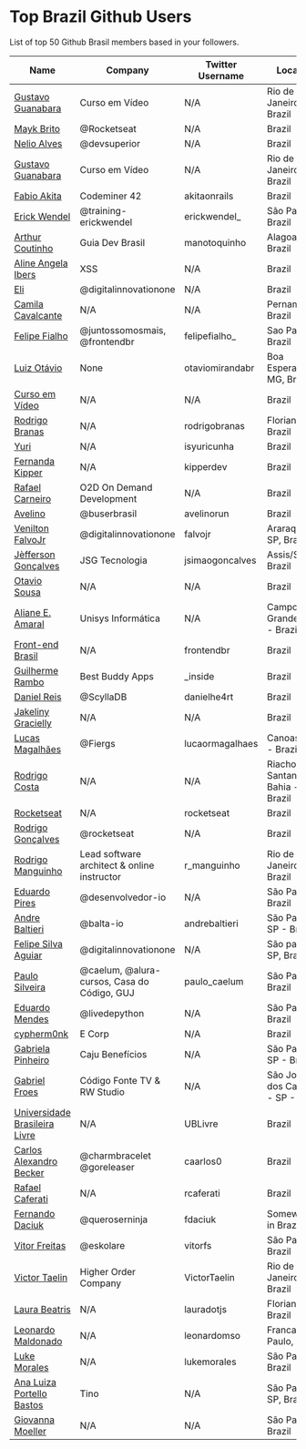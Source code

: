 # Top Brazil Github Users

List of top 50 Github Brasil members based in your followers.

<!-- START TOP USERS -->
| Name | Company | Twitter Username | Location | Repositories |
|------|---------|------------------|----------|--------------|
| [Gustavo Guanabara](https://github.com/gustavoguanabara) | Curso em Vídeo | N/A | Rio de Janeiro, Brazil | 6 |
| [Mayk Brito](https://github.com/maykbrito) | @Rocketseat  | N/A | Brazil | 132 |
| [Nelio Alves](https://github.com/acenelio) | @devsuperior  | N/A | Brazil | 286 |
| [Gustavo Guanabara](https://github.com/professorguanabara) | Curso em Vídeo | N/A | Rio de Janeiro, Brazil | 6 |
| [Fabio Akita](https://github.com/akitaonrails) | Codeminer 42 | akitaonrails | Brazil | 116 |
| [Erick Wendel](https://github.com/ErickWendel) | @training-erickwendel | erickwendel_ | São Paulo - Brazil | 302 |
| [Arthur Coutinho](https://github.com/arthurspk) | Guia Dev Brasil | manotoquinho | Alagoas, Brazil | 161 |
| [Aline Angela Ibers](https://github.com/alineai18) | XSS | N/A | Brazil | 4 |
| [Eli](https://github.com/elidianaandrade) | @digitalinnovationone | N/A | Brazil | 7 |
| [Camila Cavalcante](https://github.com/cami-la) | N/A | N/A | Pernambuco, Brazil | 160 |
| [Felipe Fialho](https://github.com/felipefialho) | @juntossomosmais, @frontendbr  | felipefialho_ | Sao Paulo - Brazil | 35 |
| [Luiz Otávio](https://github.com/luizomf) | None | otaviomirandabr | Boa Esperança, MG, Brazil | 99 |
| [Curso em Vídeo](https://github.com/cursoemvideo) | N/A | N/A | Brazil | 4 |
| [Rodrigo Branas](https://github.com/rodrigobranas) | N/A | rodrigobranas | Florianópolis, Brazil | 263 |
| [Yuri](https://github.com/isyuricunha) | N/A | isyuricunha | Brazil | 65 |
| [Fernanda Kipper](https://github.com/Fernanda-Kipper) | N/A | kipperdev | Brazil | 74 |
| [Rafael Carneiro](https://github.com/Rafaelmdcarneiro) | O2D On Demand Development | N/A | Brazil | 251 |
| [Avelino](https://github.com/avelino) | @buserbrasil | avelinorun | Brazil | 219 |
| [Venilton FalvoJr](https://github.com/falvojr) | @digitalinnovationone | falvojr | Araraquara-SP, Brazil | 62 |
| [Jèfferson Gonçalves](https://github.com/jeffersonsimaogoncalves) | JSG Tecnologia | jsimaogoncalves | Assis/SP - Brazil | 1080 |
| [Otavio Sousa](https://github.com/otaviossousa) | N/A | N/A | Brazil | 23 |
| [Aliane E. Amaral](https://github.com/AlianeAmaral) | Unisys Informática | N/A | Campo Grande, MS - Brazil | 26 |
| [Front-end Brasil](https://github.com/frontendbr) | N/A | frontendbr | Brazil | 15 |
| [Guilherme Rambo](https://github.com/insidegui) | Best Buddy Apps | _inside | Brazil | 190 |
| [Daniel Reis](https://github.com/DanielHe4rt) | @ScyllaDB  | danielhe4rt | Brazil | 176 |
| [Jakeliny Gracielly](https://github.com/jakeliny) | N/A | N/A | Brazil | 16 |
| [Lucas Magalhães](https://github.com/lucasrmagalhaes) | @Fiergs | lucaormagalhaes | Canoas, RS - Brazil | 174 |
| [Rodrigo Costa](https://github.com/Rodrigo-Cn) | N/A | N/A | Riacho de Santana - Bahia - Brazil | 31 |
| [Rocketseat](https://github.com/Rocketseat) | N/A | rocketseat | Brazil | 32 |
| [Rodrigo Gonçalves](https://github.com/orodrigogo) | @rocketseat | N/A | Brazil | 198 |
| [Rodrigo Manguinho](https://github.com/rmanguinho) | Lead software architect & online instructor | r_manguinho | Rio de Janeiro, Brazil | 11 |
| [Eduardo Pires](https://github.com/EduardoPires) | @desenvolvedor-io  | N/A | São Paulo - Brazil | 24 |
| [Andre Baltieri](https://github.com/andrebaltieri) | @balta-io | andrebaltieri | São Paulo, SP - Brazil | 408 |
| [Felipe Silva Aguiar](https://github.com/felipeAguiarCode) | @digitalinnovationone | N/A | São paulo - SP, Brazil | 56 |
| [Paulo Silveira](https://github.com/peas) | @caelum, @alura-cursos, Casa do Código, GUJ  | paulo_caelum | São Paulo, Brazil | 16 |
| [Eduardo Mendes](https://github.com/dunossauro) | @livedepython | N/A | São Paulo, Brazil | 178 |
| [cypherm0nk](https://github.com/cypherm0nk) | E Corp | N/A | Brazil | 10 |
| [Gabriela Pinheiro](https://github.com/SpruceGabriela) | Caju Benefícios | N/A | São Paulo, SP - Brazil | 52 |
| [Gabriel Froes](https://github.com/gabrielfroes) | Código Fonte TV & RW Studio | N/A | São José dos Campos - SP - Brazil | 30 |
| [Universidade Brasileira Livre](https://github.com/Universidade-Livre) | N/A | UBLivre | Brazil | 14 |
| [Carlos Alexandro Becker](https://github.com/caarlos0) | @charmbracelet @goreleaser | caarlos0 | Brazil | 98 |
| [Rafael Caferati](https://github.com/rcaferati) | N/A | rcaferati | Brazil | 6 |
| [Fernando Daciuk](https://github.com/fdaciuk) | @queroserninja | fdaciuk | Somewhere in Brazil | 202 |
| [Vitor Freitas](https://github.com/vitorfs) | @eskolare | vitorfs | São Paulo, Brazil | 46 |
| [Victor Taelin](https://github.com/VictorTaelin) | Higher Order Company | VictorTaelin | Rio de Janeiro, Brazil | 237 |
| [Laura Beatris](https://github.com/LauraBeatris) | N/A | lauradotjs | Florianópolis, Brazil | 113 |
| [Leonardo Maldonado](https://github.com/leonardomso) | N/A | leonardomso | Franca, São Paulo, Brazil | 57 |
| [Luke Morales](https://github.com/lukemorales) | N/A | lukemorales | São Paulo, Brazil | 41 |
| [Ana Luiza Portello Bastos](https://github.com/anabastos) | Tino | N/A | São Paulo / SP, Brazil | 56 |
| [Giovanna Moeller](https://github.com/giovannamoeller) | N/A | N/A | São Paulo, Brazil | 39 |
<!-- END TOP USERS -->
